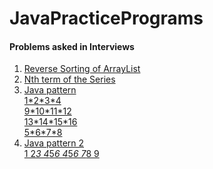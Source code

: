 # JavaPracticePrograms
#### Problems asked in Interviews
1. [Reverse Sorting of ArrayList](https://github.com/Abhi9935/JavaPracticePrograms/blob/master/ArrayListReverseSort.java)
2. [Nth term of the Series](https://github.com/Abhi9935/JavaPracticePrograms/blob/master/nth_term_of_Two_Series_TCS.java)
3. [Java pattern</br> 1\*2\*3\*4</br>9\*10\*11\*12</br>13\*14\*15\*16</br>5\*6\*7\*8](https://github.com/Abhi9935/JavaPracticePrograms/blob/master/pattern.java)
4. [Java pattern 2 </br>  1
 2*3
 4*5*6
 4*5*6
 7*8
 9](https://github.com/Abhi9935/JavaPracticePrograms/blob/master/pattern2.java)
